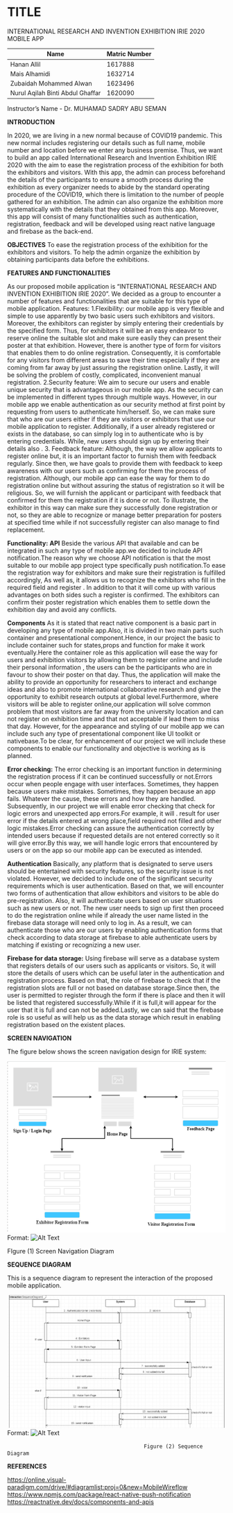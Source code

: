 # TITLE
INTERNATIONAL RESEARCH AND INVENTION EXHIBITION IRIE 2020 MOBILE APP 


Name | Matric Number
------------ | -------------
Hanan Allil | 1617888
Mais Alhamidi | 1632714
Zubaidah Mohammed Alwan | 1623496
Nurul Aqilah Binti Abdul Ghaffar | 1620090

Instructor’s Name - Dr. MUHAMAD SADRY ABU SEMAN


**INTRODUCTION**

In 2020, we are living in a new normal because of COVID19 pandemic. This new normal includes registering our details such as full name, mobile number and location before we enter any business premise. Thus, we want to build an app called International Research and Invention Exhibition IRIE 2020 with the aim to ease the registration process of the exhibition for both the exhibitors and visitors. With this app, the admin can process beforehand the details of the participants to ensure a smooth process during the exhibition as every organizer needs to abide by the standard operating procedure of the COVID19, which there is limitation to the number of people gathered for an exhibition.  The admin can also organize the exhibition more systematically with the details that they obtained from this app. Moreover, this app will consist of many functionalities such as authentication, registration, feedback and will be developed using react native language and firebase as the back-end.

**OBJECTIVES**
To ease the registration process of the exhibition for the exhibitors and visitors.
To help the admin organize the exhibition by obtaining participants data before the exhibitions.

**FEATURES AND FUNCTIONALITIES**

As our proposed mobile application is “INTERNATIONAL RESEARCH AND INVENTION EXHIBITION IRIE 2020”. We decided as a group to encounter a number of features and functionalities that are suitable for this type of mobile application. 
Features:
1.Flexibility: our mobile app is very flexible and simple to use apparently by two basic users such exhibitors and visitors. Moreover, the exhibitors can register by simply entering their credentials by the specified form. Thus, for exhibitors it will be an easy endeavor to reserve online the suitable slot and make sure easily they can present their poster at that exhibition. However, there is another type of form for visitors that enables them to do online registration. Consequently, it is comfortable for any visitors from different areas to save their time especially if they are coming from far away by just assuring the registration online. Lastly, it will be solving the problem of costly, complicated, inconvenient manual registration.
2.Security feature: We aim to secure our users and enable unique security that is advantageous in our mobile app. As the security can be implemented in different types through multiple ways. However, in our mobile app we enable authentication as our security method at first point by requesting from users to authenticate him/herself. So, we can make sure that who are our users either if they are visitors or exhibitors that use our mobile application to register. Additionally, if a user already registered or exists in the database, so can simply log in to authenticate who is by entering credentials. While, new users should sign up by entering their details also .
3. Feedback feature: Although, the way we allow applicants to register online but, it is an important factor to furnish them with feedback regularly. Since then, we have goals to provide them with feedback to keep awareness with our users such as confirming for them the process of registration. Although, our mobile app can ease the way for them to do registration online but without assuring the status of registration so it will be religious. So, we will furnish the applicant or participant with feedback that confirmed for them the registration if it is done or not. To illustrate, the exhibitor in this way can make sure they successfully done registration or not, so they are able to recognize or manage better preparation for posters at specified time while if not successfully register can also manage to find replacement.
 

**Functionality:**
**API**
Beside the various API that available and can be integrated in such any type of mobile app.we decided to include API notification.The reason why we choose API notification is that the most suitable to our mobile app project type specifically push notification.To ease the registration way for exhibitors and make sure their registration is fulfilled accordingly, As well as, it allows us to recognize the exhibitors who fill in the required field and register . In addition to that it will come up with various advantages on both sides such a register is confirmed. The exhibitors can confirm their poster registration which enables them to settle down the exhibition day and avoid any conflicts.

**Components**
As it is stated that react native component  is a basic part in developing any type of mobile app.Also, it is divided in two main parts such container and presentational component.Hence, in our project the basic to include container such for states,props and function for make it work eventually.Here the container role as this application will ease the way for users and exhibition visitors by allowing them to register online and include their personal information , the users can be the participants who are in favour to show their poster on that day. Thus, the application will make the ability to provide an opportunity for researchers to interact and exchange ideas and also to promote international collaborative research and give the opportunity to exhibit research outputs at global level.Furthermore, where visitors will be able to register online,our application will solve common problem that most visitors are far away from the university location and can not register on exhibition time and that not acceptable if lead them to miss that day. However, for the appearance and styling of our mobile app we can include such any type of presentational component like UI toolkit or nativebase.To be clear, for enhancement of our project we will include these components to enable our functionality and objective is working as is planned.

**Error checking:**
The error checking is an important function in determining the registration process if it can be continued successfully or not.Errors occur when people engage with user interfaces. Sometimes, they happen because users make mistakes. Sometimes, they happen because an app fails. Whatever the cause, these errors and how they are handled. Subsequently, in our project we will enable error checking that check for logic errors and unexpected app errors.For example, it will . result for user error if the details entered at wrong place,field required not filled and other logic mistakes.Error checking can assure the authentication correctly by intended users because if requested details are not entered correctly so it will give error.By this way, we will handle logic errors that encountered by users or on the app so our mobile app can be executed as intended.


**Authentication**
Basically, any platform that is designated to serve users should be entertained with security features, so the security issue is not violated. However, we decided to include one of the significant security requirements which is user authentication. Based on that, we will encounter two forms of authentication that allow exhibitors and visitors to be able do pre-registration. Also, it will authenticate users based on user situations such as new users or not. The new user needs to sign up first then proceed to do the registration online while if already the user name listed in the firebase data storage will need only to log in. As a result, we can authenticate those who are our users by enabling authentication forms that check according to data storage at firebase to able authenticate users by matching if existing or recognizing a new user.
 
**Firebase for data storage:**
  Using firebase will serve  as a database system that registers details of our users such as     applicants or visitors. So, it will store the details of users which can be useful later in the authentication and registration process. Based on that, the role of firebase to check that if the registration slots are  full or not based on database storage.Since then, the user is permitted to register through the form if there is place and then it will be listed that registered successfully.While if it is full,it will appear for the user that it is full and can not be added.Lastly, we can said that the firebase role is so useful as will help us as the data storage which result in enabling registration based on the existent places.

**SCREEN NAVIGATION**

The figure below shows the screen navigation design for IRIE system:
 
 ![Screen Navigation](/screen.png)
Format: ![Alt Text](url)

FIgure (1) Screen Navigation Diagram 

**SEQUENCE DIAGRAM**

 This is a sequence diagram to represent the interaction of the proposed mobile application.
 
 ![Sequence Diagram](/sequence.png)
Format: ![Alt Text](url)

                                                Figure (2) Sequence Diagram 

  

**REFERENCES**

https://online.visual-paradigm.com/drive/#diagramlist:proj=0&new=MobileWireflow
https://www.npmjs.com/package/react-native-push-notification
https://reactnative.dev/docs/components-and-apis







